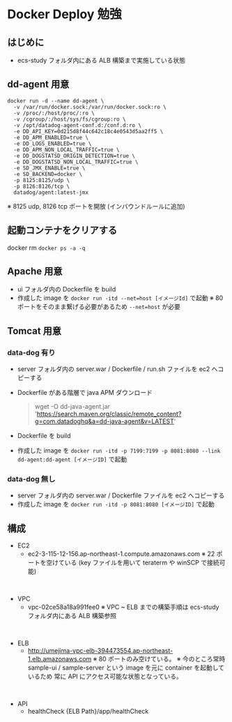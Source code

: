 
# Docker Deploy 勉強
## はじめに
* ecs-study フォルダ内にある ALB 構築まで実施している状態

## dd-agent 用意

```
docker run -d --name dd-agent \
  -v /var/run/docker.sock:/var/run/docker.sock:ro \
  -v /proc/:/host/proc/:ro \
  -v /cgroup/:/host/sys/fs/cgroup:ro \
  -v /opt/datadog-agent-conf.d:/conf.d:ro \
  -e DD_API_KEY=0d215d8f44c642c18c4e0543d5aa2ff5 \
  -e DD_APM_ENABLED=true \
  -e DD_LOGS_ENABLED=true \
  -e DD_APM_NON_LOCAL_TRAFFIC=true \
  -e DD_DOGSTATSD_ORIGIN_DETECTION=true \
  -e DD_DOGSTATSD_NON_LOCAL_TRAFFIC=true \
  -e SD_JMX_ENABLE=true \
  -e SD_BACKEND=docker \
  -p 8125:8125/udp \
  -p 8126:8126/tcp \
  datadog/agent:latest-jmx
```
※ 8125 udp, 8126 tcp ポートを開放 (インバウンドルールに追加)

## 起動コンテナをクリアする
docker rm `docker ps -a -q`

## Apache 用意
* ui フォルダ内の Dockerfile を build
* 作成した image を `docker run -itd --net=host [イメージId]` で起動
  ※ 80 ポートをそのまま繋げる必要があるため `--net=host` が必要

## Tomcat 用意
### data-dog 有り
* server フォルダ内の server.war / Dockerfile / run.sh ファイルを ec2 へコピーする
* Dockerfile がある階層で java APM ダウンロード
  > wget -O dd-java-agent.jar 'https://search.maven.org/classic/remote_content?g=com.datadoghq&a=dd-java-agent&v=LATEST'

* Dockerfile を build
* 作成した image を `docker run -itd -p 7199:7199 -p 8081:8080 --link dd-agent:dd-agent [イメージID]` で起動

### data-dog 無し
* server フォルダ内の server.war / Dockerfile ファイルを ec2 へコピーする
* 作成した image を `docker run -itd -p 8081:8080 [イメージID]` で起動

## 構成
* EC2
  * ec2-3-115-12-156.ap-northeast-1.compute.amazonaws.com
    ※ 22 ポートを空けている (key ファイルを用いて teraterm や winSCP で接続可能)
<br>

* VPC
  * vpc-02ce58a18a991fee0
    ※ VPC ~ ELB までの構築手順は ecs-study フォルダ内にある ALB 構築参照

<br>

* ELB
  * http://umejima-vpc-elb-394473554.ap-northeast-1.elb.amazonaws.com
    ※ 80 ポートのみ空けている。
    ※ 今のところ常時 sample-ui / sample-server という image を元に container を起動しているため
       常に API にアクセス可能な状態となっている。
<br>

* API
  * healthCheck
    {ELB Path}/app/healthCheck
